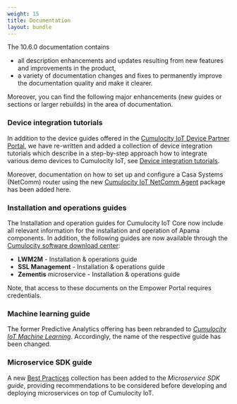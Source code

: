 ```yaml
---
weight: 15
title: Documentation
layout: bundle
---
```


The 10.6.0 documentation contains

* all description enhancements and updates resulting from new features and improvements in the product,
* a variety of documentation changes and fixes to permanently improve the documentation quality and make it clearer.

Moreover, you can find the following major enhancements (new guides or sections or larger rebuilds) in the area of documentation.

### Device integration tutorials

In addition to the device guides offered in the [Cumulocity IoT Device Partner Portal](https://devicepartnerportal.softwareag.com/), we have re-written and added a collection of device integration tutorials which describe in a step-by-step approach how to integrate various demo devices to Cumulocity IoT, see [Device integration tutorials](https://cumulocity.com/guides/10.6.0/device-tutorials/tutorials-introduction).

Moreover, documentation on how to set up and configure a Casa Systems (NetComm) router using the new [Cumulocity IoT NetComm Agent](https://cumulocity.com/guides/10.6.0/device-tutorials/netcomm-router) package has been added here.

### Installation and operations guides

The Installation and operation guides for Cumulocity IoT Core now include all relevant information for the installation and operation of Apama components. In addition, the following guides are now available through the [Cumulocity software download center](https://download.cumulocity.com/):

* **LWM2M** - Installation & operations guide
* **SSL Management** - Installation & operations guide
* **Zementis** microservice - Installation & operations guide

Note, that access to these documents on the Empower Portal requires credentials.

### Machine learning guide

The former Predictive Analytics offering has been rebranded to *[Cumulocity IoT Machine Learning](https://cumulocity.com/guides/10.6.0/machine-learning/)*. Accordingly, the name of the respective guide has been changed.

### Microservice SDK guide

A new [Best Practices](https://cumulocity.com/guides/10.6.0/microservice-sdk/microservices-best-practices/) collection has been added to the *Microservice SDK guide*, providing recommendations to be considered before developing and deploying microservices on top of Cumulocity IoT.
